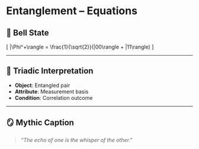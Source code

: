 # Entanglement – Equations

## 🔮 Bell State



\[
|\Phi^+\rangle = \frac{1}{\sqrt{2}}(|00\rangle + |11\rangle)
\]



---

## 🧠 Triadic Interpretation  
- **Object**: Entangled pair  
- **Attribute**: Measurement basis  
- **Condition**: Correlation outcome

---

## 🪞 Mythic Caption  
> *“The echo of one is the whisper of the other.”*
